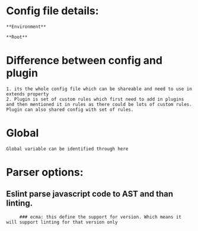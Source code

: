 # Config file details:
    **Environment**

    **Root**


# Difference between config and plugin
    1. its the whole config file which can be shareable and need to use in extends property
    2. Plugin is set of custom rules which first need to add in plugins and then mentioned it in rules as there could be lots of custom rules. Plugin can also shared config with set of rules.
    
# Global
    Global variable can be identified through here

# Parser options:
   ## Eslint parse javascript code to AST and than linting.
         ### ecma: this define the support for version. Which means it will support linting for that version only
